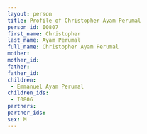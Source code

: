 ```yaml
---
layout: person
title: Profile of Christopher Ayam Perumal
person_id: I0807
first_name: Christopher
last_name: Ayam Perumal
full_name: Christopher Ayam Perumal
mother: 
mother_id: 
father: 
father_id: 
children:
 - Emmanuel Ayam Perumal
children_ids:
 - I0806
partners:
partner_ids:
sex: M
---
```


